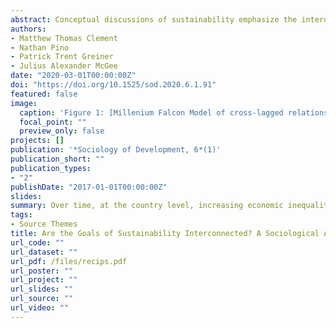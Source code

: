 ```yaml
---
abstract: Conceptual discussions of sustainability emphasize the interdependent relationship between relevant social and environmental factors. Yet, traditional quantitative analyses of the topic have tended to estimate the exogenous or direct/indirect effects a predictor variable has on a particular measure of sustainability. We examine the endogenous, interdependent relationship between the three E’s of sustainability (economy, equity, and ecology), incorporating country-level data for 1990 through 2015 into cross-lagged structural equation models with reciprocal and fixed effects. Results from these longitudinal models suggest that over time, at the country level, increasing economic inequality reduces renewable energy consumption, with no evidence of reciprocal feedback. Keeping in mind the limitations of the analysis, we tentatively argue that the modern form of development has constrained the potential for the sustainability goals to feed back into each other.
authors:
- Matthew Thomas Clement
- Nathan Pino
- Patrick Trent Greiner
- Julius Alexander McGee
date: "2020-03-01T00:00:00Z"
doi: "https://doi.org/10.1525/sod.2020.6.1.91"
featured: false
image:
  caption: 'Figure 1: [Millenium Falcon Model of cross-lagged relations between equity and renewable use](https://doi.org/10.1525/sod.2020.6.1.91)'
  focal_point: ""
  preview_only: false
projects: []
publication: '*Sociology of Development, 6*(1)'
publication_short: ""
publication_types:
- "2"
publishDate: "2017-01-01T00:00:00Z"
slides:
summary: Over time, at the country level, increasing economic inequality reduces renewable energy consumption, with no evidence of reciprocal feedback.
tags:
- Source Themes
title: Are the Goals of Sustainability Interconnected? A Sociological Analysis of the Three E’s of Sustainable Development Using Cross-Lagged Models with Reciprocal Effects
url_code: ""
url_dataset: ""
url_pdf: /files/recips.pdf
url_poster: ""
url_project: ""
url_slides: ""
url_source: ""
url_video: ""
---
```

